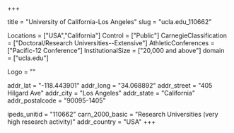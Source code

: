 
+++

title = "University of California-Los Angeles"
slug = "ucla.edu_110662"

Locations = ["USA","California"]
Control = ["Public"]
CarnegieClassification = ["Doctoral/Research Universities--Extensive"]
AthleticConferences = ["Pacific-12 Conference"]
InstitutionalSize = ["20,000 and above"]
domain = ["ucla.edu"]

Logo = ""

addr_lat = "-118.443901"
addr_long = "34.068892"
addr_street = "405 Hilgard Ave"
addr_city = "Los Angeles"
addr_state = "California"
addr_postalcode = "90095-1405"

ipeds_unitid = "110662"
carn_2000_basic = "Research Universities (very high research activity)"
addr_country = "USA"
+++
    

